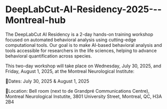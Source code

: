 # DeepLabCut-AI-Residency-2025---Montreal-hub
The DeepLabCut AI Residency is a 2-day hands-on training workshop focused on automated behavioral analysis using cutting-edge computational tools. Our goal is to make AI-based behavioral analysis and tools accessible for researchers in the life sciences, helping to advance behavioral quantification across species.


This two-day workshop will take place on Wednesday, July 30, 2025, and Friday, August 1, 2025, at the Montreal Neurological Institute:

📅Dates: July 30, 2025 & August 1, 2025

📍Location: Bell room (next to de Grandpré Communications Centre), Montreal Neurological Instutite, 3801 University Street, Montreal, QC, H3A 2B4
